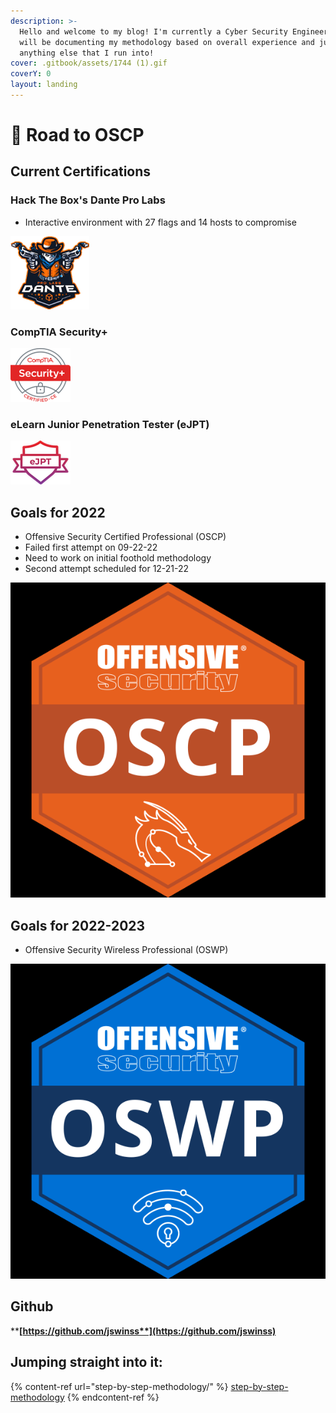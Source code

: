 ```yaml
---
description: >-
  Hello and welcome to my blog! I'm currently a Cyber Security Engineer!      I
  will be documenting my methodology based on overall experience and just about
  anything else that I run into!
cover: .gitbook/assets/1744 (1).gif
coverY: 0
layout: landing
---
```


# 👋 Road to OSCP

## Current Certifications

### Hack The Box's Dante Pro Labs

* Interactive environment with 27 flags and 14 hosts to compromise

![](.gitbook/assets/image.png)

### CompTIA Security+

![](<.gitbook/assets/image (13) (4).png>)

### eLearn Junior Penetration Tester (eJPT)

<img src=".gitbook/assets/image (2) (6) (1).png" alt="" data-size="original">

## Goals for 2022

* Offensive Security Certified Professional (OSCP)
* Failed first attempt on 09-22-22
* Need to work on initial foothold methodology
* Second attempt scheduled for 12-21-22

<img src=".gitbook/assets/image (5) (1) (1).png" alt="" data-size="original">

## Goals for 2022-2023

* Offensive Security Wireless Professional (OSWP)

![](<.gitbook/assets/image (2) (1) (1).png>)

## Github

****[**https://github.com/jswinss**](https://github.com/jswinss)****

## Jumping straight into it:

{% content-ref url="step-by-step-methodology/" %}
[step-by-step-methodology](step-by-step-methodology/)
{% endcontent-ref %}
